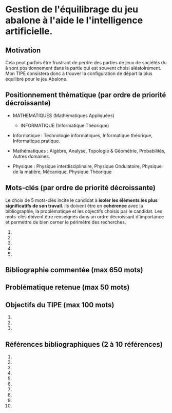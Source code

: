 # Gestion de l'équilibrage du jeu abalone à l'aide le l'intelligence artificielle.

## Motivation
Cela peut parfois être frustrant de perdre des parties de jeux de sociétés du à sont positionnement dans la partie qui est souvent choisi aléatoirement.
Mon TIPE consistera donc à trouver la configuration de départ la plus équilibré pour le jeu Abalone.

## Positionnement thématique (par ordre de priorité décroissante)

  - MATHEMATIQUES (Mathématiques Appliquées)
	- INFORMATIQUE (Informatique Théorique)

- Informatique : Technologie informatiques, Informatique théorique, Informatique pratique.
- Mathématiques : Algèbre, Analyse, Topologie & Géométrie, Probabilités, Autres domaines.
- Physique : Physique interdisciplinaire, Physique Ondulatoire, Physique de la matière, Mécanique, Physique Théorique


## Mots-clés (par ordre de priorité décroissante)

Le choix de 5 mots-clés incite le candidat à **isoler les éléments les plus significatifs de son travail**. Ils doivent être en **cohérence** avec la bibliographie, la problématique et les objectifs choisis par le candidat. Les mots-clés doivent être renseignés dans un ordre décroissant d'importance et permettre de bien cerner le périmètre des recherches.

1.
2.
3.
4.
5.


## Bibliographie commentée (max 650 mots)



## Problématique retenue (max 50 mots)


## Objectifs du TIPE (max 100 mots)

1.
2.
3.


## Références bibliographiques (2 à 10 références)

1. 
2. 
3. 
4. 
5. 
6. 
7. 
8. 
9. 
10. 

